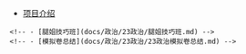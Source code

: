 
-   [项目介绍](README.md)
<!-- -   [如何贡献](How-to-Contribute.md) -->
<!-- -   [政治](docs/政治/README.md) -->
    
    <!-- - [腿姐技巧班](docs/政治/23政治/腿姐技巧班.md) -->
    <!-- - [模拟卷总结](docs/政治/23政治/23政治模拟卷总结.md) -->
<!-- -   [转专业](docs/分流&转专业/README.md) -->
